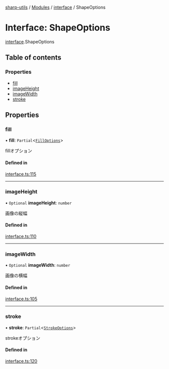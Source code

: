 [sharp-utils](../README.md) / [Modules](../modules.md) / [interface](../modules/interface.md) / ShapeOptions

# Interface: ShapeOptions

[interface](../modules/interface.md).ShapeOptions

## Table of contents

### Properties

- [fill](interface.ShapeOptions.md#fill)
- [imageHeight](interface.ShapeOptions.md#imageheight)
- [imageWidth](interface.ShapeOptions.md#imagewidth)
- [stroke](interface.ShapeOptions.md#stroke)

## Properties

### fill

• **fill**: `Partial`<[`FillOptions`](interface.FillOptions.md)\>

fillオプション

#### Defined in

[interface.ts:115](https://github.com/Manju2367/sharpUtils/blob/7f05473/interface.ts#L115)

___

### imageHeight

• `Optional` **imageHeight**: `number`

画像の縦幅

#### Defined in

[interface.ts:110](https://github.com/Manju2367/sharpUtils/blob/7f05473/interface.ts#L110)

___

### imageWidth

• `Optional` **imageWidth**: `number`

画像の横幅

#### Defined in

[interface.ts:105](https://github.com/Manju2367/sharpUtils/blob/7f05473/interface.ts#L105)

___

### stroke

• **stroke**: `Partial`<[`StrokeOptions`](interface.StrokeOptions.md)\>

strokeオプション

#### Defined in

[interface.ts:120](https://github.com/Manju2367/sharpUtils/blob/7f05473/interface.ts#L120)
